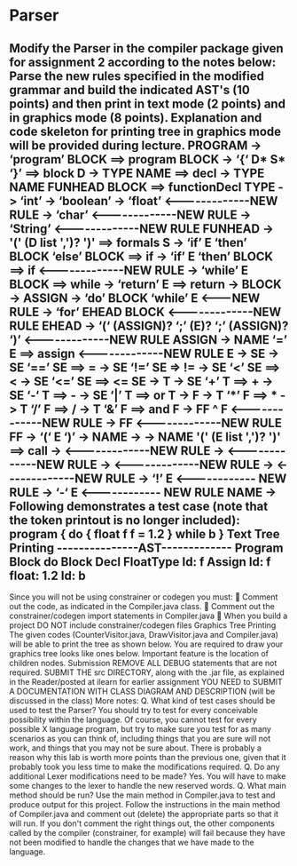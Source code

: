 # Parser
<b></b>
Modify the Parser in the compiler package given for assignment 2 according to the notes below:
Parse the new rules specified in the modified grammar and build the indicated AST's (10 points) and
then print in text mode (2 points) and in graphics mode (8 points). Explanation and code skeleton for
printing tree in graphics mode will be provided during lecture.
PROGRAM -> ‘program’ BLOCK ==> program
BLOCK -> ‘{‘ D* S* ‘}’ ==> block
D -> TYPE NAME ==> decl
 -> TYPE NAME FUNHEAD BLOCK ==> functionDecl
TYPE -> ‘int’
 -> ‘boolean’
 -> ‘float’ <-------------NEW RULE
 -> ‘char’ <-------------NEW RULE
 -> ‘String’ <-------------NEW RULE
FUNHEAD -> '(' (D list ',')? ')' ==> formals
S -> ‘if’ E ‘then’ BLOCK ‘else’ BLOCK ==> if
-> ‘if’ E ‘then’ BLOCK ==> if <-------------NEW RULE
-> ‘while’ E BLOCK ==> while
-> ‘return’ E ==> return
-> BLOCK
-> ASSIGN
-> ‘do’ BLOCK ‘while’ E <---NEW RULE
-> ‘for’ EHEAD BLOCK <-------------NEW RULE
EHEAD -> ‘(‘ (ASSIGN)? ‘;’ (E)? ‘;’ (ASSIGN)? ‘)’ <-------------NEW RULE
ASSIGN -> NAME ‘=’ E ==> assign <-------------NEW RULE
E -> SE
-> SE ‘==’ SE ==> =
-> SE ‘!=’ SE => !=
-> SE ‘<’ SE ==> <
-> SE ‘<=’ SE ==> <=
SE -> T
-> SE ‘+’ T ==> +
-> SE ‘-‘ T ==> -
-> SE ‘|’ T ==> or
T -> F
-> T ‘*’ F ==> *
-> T ‘/’ F ==> /
-> T ‘&’ F ==> and
F -> FF ^ F <-------------NEW RULE
 -> FF <-------------NEW RULE
FF -> ‘(‘ E ‘)’
-> NAME
-> <int>
-> NAME '(' (E list ',')? ')' ==> call
-> <float> <-------------NEW RULE
-> <char> <-------------NEW RULE
-> <String> <-------------NEW RULE
-> <scientificN> <-------------NEW RULE
-> ‘!’ E <------------ NEW RULE
-> ‘-‘ E <------------ NEW RULE
NAME -> <id>
Following demonstrates a test case (note that the token printout is no longer included):
program {
do {
float f
f = 1.2
} while b
}
Text Tree Printing
---------------AST-------------
Program
Block
do
Block
Decl
FloatType
Id: f
Assign
Id: f
float: 1.2
Id: b
-----------------------------------------------------------------
Since you will not be using constrainer or codegen you must:
 Comment out the code, as indicated in the Compiler.java class.
 Comment out the constrainer/codegen import statements in Compiler.java
 When you build a project DO NOT include constrainer/codegen files
Graphics Tree Printing
The given codes (CounterVisitor.java, DrawVisitor.java and Compiler.java) will be able to print the tree
as shown below.
You are required to draw your graphics tree looks like ones below. Important feature is the location of
children nodes. 
Submission
REMOVE ALL DEBUG statements that are not required.
SUBMIT THE src DIRECTORY, along with the .jar file, as explained in the Reader/posted at ilearn for
earlier assignment
YOU NEED to SUBMIT A DOCUMENTATION WITH CLASS DIAGRAM AND DESCRIPTION (will be
discussed in the class)
More notes:
Q. What kind of test cases should be used to test the Parser?
You should try to test for every conceivable possibility within the language. Of course, you cannot test
for every possible X language program, but try to make sure you test for as many scenarios as you can
think of, including things that you are sure will not work, and things that you may not be sure about.
There is probably a reason why this lab is worth more points than the previous one, given that it
probably took you less time to make the modifications required. 
Q. Do any additional Lexer modifications need to be made?
Yes. You will have to make some changes to the lexer to handle the new reserved words.
Q. What main method should be run?
Use the main method in Compiler.java to test and produce output for this project. Follow the
instructions in the main method of Compiler.java and comment out (delete) the appropriate parts so
that it will run. If you don't comment the right things out, the other components called by the compiler
(constrainer, for example) will fail because they have not been modified to handle the changes that we
have made to the language.
